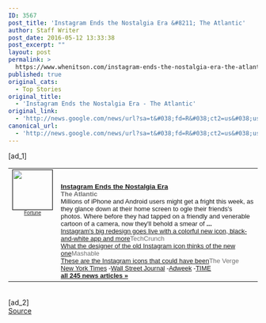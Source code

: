 ```yaml
---
ID: 3567
post_title: 'Instagram Ends the Nostalgia Era &#8211; The Atlantic'
author: Staff Writer
post_date: 2016-05-12 13:33:38
post_excerpt: ""
layout: post
permalink: >
  https://www.whenitson.com/instagram-ends-the-nostalgia-era-the-atlantic/
published: true
original_cats:
  - Top Stories
original_title:
  - 'Instagram Ends the Nostalgia Era - The Atlantic'
original_link:
  - 'http://news.google.com/news/url?sa=t&#038;fd=R&#038;ct2=us&#038;usg=AFQjCNGmsR5vnNIlyC-B83gmSsnp2B3vKw&#038;clid=c3a7d30bb8a4878e06b80cf16b898331&#038;cid=52779104571209&#038;ei=MYY0V-iYJJXIhAGChZSAAg&#038;url=http://www.theatlantic.com/technology/archive/2016/05/new-instagram-icon/482439/'
canonical_url:
  - 'http://news.google.com/news/url?sa=t&#038;fd=R&#038;ct2=us&#038;usg=AFQjCNGmsR5vnNIlyC-B83gmSsnp2B3vKw&#038;clid=c3a7d30bb8a4878e06b80cf16b898331&#038;cid=52779104571209&#038;ei=MYY0V-iYJJXIhAGChZSAAg&#038;url=http://www.theatlantic.com/technology/archive/2016/05/new-instagram-icon/482439/'
---
```

 [ad_1]
<br><table border="0" cellpadding="2" cellspacing="7" style="vertical-align:top"><tr><td width="80" align="center" valign="top"><font style="font-size:85%;font-family:arial,sans-serif"><a href="http://news.google.com/news/url?sa=t&amp;fd=R&amp;ct2=us&amp;usg=AFQjCNF1mlbU3mUuPXJ5VCEjRZ8ul1gMYQ&amp;clid=c3a7d30bb8a4878e06b80cf16b898331&amp;cid=52779104571209&amp;ei=MYY0V-iYJJXIhAGChZSAAg&amp;url=http://fortune.com/2016/05/11/instagram-logo-redesign/"><img src="http://www.whenitson.com/wp-content/uploads/2016/05/Instagram-Ends-the-Nostalgia-Era-The-Atlantic" alt="" border="1" width="80" height="80"><br><font size="-2">Fortune</font></a></font></td><td valign="top" class="j"><font style="font-size:85%;font-family:arial,sans-serif"><br><div style="padding-top:0.8em"><img alt="" height="1" width="1"></div><div class="lh"><a href="http://news.google.com/news/url?sa=t&amp;fd=R&amp;ct2=us&amp;usg=AFQjCNGmsR5vnNIlyC-B83gmSsnp2B3vKw&amp;clid=c3a7d30bb8a4878e06b80cf16b898331&amp;cid=52779104571209&amp;ei=MYY0V-iYJJXIhAGChZSAAg&amp;url=http://www.theatlantic.com/technology/archive/2016/05/new-instagram-icon/482439/"><b>Instagram Ends the Nostalgia Era</b></a><br><font size="-1"><b><font color="#6f6f6f">The Atlantic</font></b></font><br><font size="-1">Millions of iPhone and Android users might get a fright this week, as they glance down at their home screen to ogle their friends&#039;s photos. Where before they had tapped on a friendly and venerable cartoon of a camera, now they&#039;ll behold a smear of <b>...</b></font><br><font size="-1"><a href="http://news.google.com/news/url?sa=t&amp;fd=R&amp;ct2=us&amp;usg=AFQjCNFNqNKCY__lBhrL_xs_3yhpNO02Dg&amp;clid=c3a7d30bb8a4878e06b80cf16b898331&amp;cid=52779104571209&amp;ei=MYY0V-iYJJXIhAGChZSAAg&amp;url=http://techcrunch.com/2016/05/11/instagrams-big-redesign-goes-live-with-a-colorful-new-icon-black-and-white-app-and-more/">Instagram&#039;s big redesign goes live with a colorful new icon, black-and-white app and more</a><font size="-1" color="#6f6f6f">TechCrunch</font></font><br><font size="-1"><a href="http://news.google.com/news/url?sa=t&amp;fd=R&amp;ct2=us&amp;usg=AFQjCNE0G35eIi7wWavuxoZl48xclp34cA&amp;clid=c3a7d30bb8a4878e06b80cf16b898331&amp;cid=52779104571209&amp;ei=MYY0V-iYJJXIhAGChZSAAg&amp;url=http://mashable.com/2016/05/11/instagram-old-icon-designer/">What the designer of the old Instagram icon thinks of the new one</a><font size="-1" color="#6f6f6f">Mashable</font></font><br><font size="-1"><a href="http://news.google.com/news/url?sa=t&amp;fd=R&amp;ct2=us&amp;usg=AFQjCNEQuhtBrqmk0GsAE1wbf1WADB-gsA&amp;clid=c3a7d30bb8a4878e06b80cf16b898331&amp;cid=52779104571209&amp;ei=MYY0V-iYJJXIhAGChZSAAg&amp;url=http://www.theverge.com/2016/5/11/11656610/instagram-new-app-icon-redesign-mockups-design">These are the Instagram icons that could have been</a><font size="-1" color="#6f6f6f">The Verge</font></font><br><font size="-1" class="p"><a href="http://news.google.com/news/url?sa=t&amp;fd=R&amp;ct2=us&amp;usg=AFQjCNE3fWy8J_cBOpNuoTqmCHOLNwnRRw&amp;clid=c3a7d30bb8a4878e06b80cf16b898331&amp;cid=52779104571209&amp;ei=MYY0V-iYJJXIhAGChZSAAg&amp;url=http://www.nytimes.com/2016/05/12/technology/the-great-instagram-logo-freakout-of-2016.html">New York Times</a>&nbsp;-<a href="http://news.google.com/news/url?sa=t&amp;fd=R&amp;ct2=us&amp;usg=AFQjCNGins_PZ-gYFO2VpWdZhpKwkZS1AQ&amp;clid=c3a7d30bb8a4878e06b80cf16b898331&amp;cid=52779104571209&amp;ei=MYY0V-iYJJXIhAGChZSAAg&amp;url=http://www.wsj.com/articles/instagram-kills-vintage-camera-icon-simplifies-user-interfaceand-users-react-1462994387">Wall Street Journal</a>&nbsp;-<a href="http://news.google.com/news/url?sa=t&amp;fd=R&amp;ct2=us&amp;usg=AFQjCNH53xlikEfmKbM_NPaSKgNslu-R2Q&amp;clid=c3a7d30bb8a4878e06b80cf16b898331&amp;cid=52779104571209&amp;ei=MYY0V-iYJJXIhAGChZSAAg&amp;url=http://www.adweek.com/news/advertising-branding/instagrams-new-logo-travesty-can-we-change-it-back-please-171398">Adweek</a>&nbsp;-<a href="http://news.google.com/news/url?sa=t&amp;fd=R&amp;ct2=us&amp;usg=AFQjCNGzu_6e4bEUj4bufq8cpRKyLqcQ6A&amp;clid=c3a7d30bb8a4878e06b80cf16b898331&amp;cid=52779104571209&amp;ei=MYY0V-iYJJXIhAGChZSAAg&amp;url=http://time.com/4325356/instagram-new-design-redesign/">TIME</a></font><br><font class="p" size="-1"><a class="p" href="http://news.google.com/news/more?ncl=ddcqKtrvsz0aLVMwwNt5su6jhXryM&amp;authuser=0&amp;ned=us&amp;topic=h"><b>all 245 news articles&nbsp;&raquo;</b></a></font></div></font></td></tr></table>
<br>[ad_2]
<br><a href="http://news.google.com/news/url?sa=t&#038;fd=R&#038;ct2=us&#038;usg=AFQjCNGmsR5vnNIlyC-B83gmSsnp2B3vKw&#038;clid=c3a7d30bb8a4878e06b80cf16b898331&#038;cid=52779104571209&#038;ei=MYY0V-iYJJXIhAGChZSAAg&#038;url=http://www.theatlantic.com/technology/archive/2016/05/new-instagram-icon/482439/">Source </a>